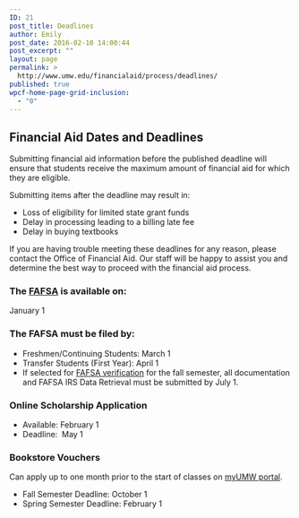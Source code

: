 ```yaml
---
ID: 21
post_title: Deadlines
author: Emily
post_date: 2016-02-10 14:00:44
post_excerpt: ""
layout: page
permalink: >
  http://www.umw.edu/financialaid/process/deadlines/
published: true
wpcf-home-page-grid-inclusion:
  - "0"
---
```

<h2>Financial Aid Dates and Deadlines</h2>
Submitting financial aid information before the published deadline will ensure that students receive the maximum amount of financial aid for which they are eligible.

Submitting items after the deadline may result in:
<ul>
	<li>Loss of eligibility for limited state grant funds</li>
	<li>Delay in processing leading to a billing late fee</li>
	<li>Delay in buying textbooks</li>
</ul>
If you are having trouble meeting these deadlines for any reason, please contact the Office of Financial Aid. Our staff will be happy to assist you and determine the best way to proceed with the financial aid process.
<h3>The <a href="http://fafsa.ed.gov">FAFSA</a> is available on:</h3>
January 1
<h3>The FAFSA must be filed by:</h3>
<ul>
	<li>Freshmen/Continuing Students: March 1</li>
	<li>Transfer Students (First Year): April 1</li>
	<li>If selected for <a href="http://www.umw.edu/financialaid/process/verification/">FAFSA verification</a> for the fall semester, all documentation and FAFSA IRS Data Retrieval must be submitted by July 1.</li>
</ul>
<h3>Online Scholarship Application</h3>
<ul>
	<li>Available: February 1</li>
	<li>Deadline:  May 1</li>
</ul>
<h3>Bookstore Vouchers</h3>
Can apply up to one month prior to the start of classes on <a href="https://orgsync.com/home/551">myUMW portal</a>.
<ul>
	<li>Fall Semester Deadline: October 1</li>
	<li>Spring Semester Deadline: February 1</li>
</ul>